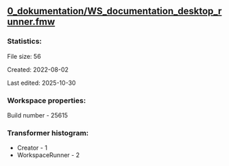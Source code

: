 ﻿## [0_dokumentation/WS_documentation_desktop_runner.fmw](https://github.com/kicki58/kix_working_dir/blob/master/0_dokumentation/WS_documentation_desktop_runner.fmw)

### Statistics:
File size: 56

Created: 2022-08-02

Last edited: 2025-10-30


### Workspace properties:
Build number    - 25615







### Transformer histogram:
*  Creator    -   1
*  WorkspaceRunner    -   2

